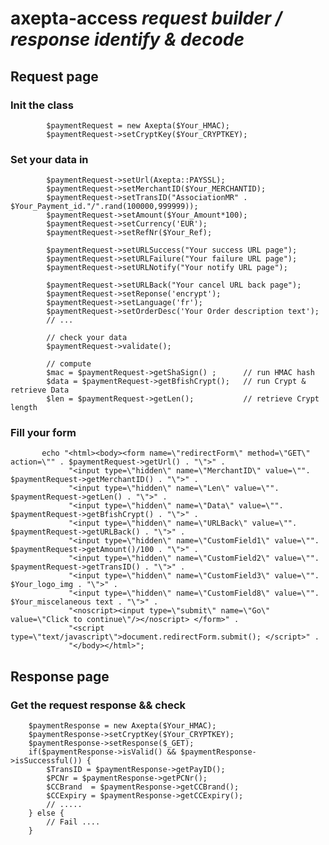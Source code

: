 # axepta-access *request builder / response identify  &amp; decode*
## Request page

### Init the class

			$paymentRequest = new Axepta($Your_HMAC);
			$paymentRequest->setCryptKey($Your_CRYPTKEY);
			
### Set your data in

			$paymentRequest->setUrl(Axepta::PAYSSL);
			$paymentRequest->setMerchantID($Your_MERCHANTID);
			$paymentRequest->setTransID("AssociationMR" . $Your_Payment_id."/".rand(100000,999999));
			$paymentRequest->setAmount($Your_Amount*100);
			$paymentRequest->setCurrency('EUR');
			$paymentRequest->setRefNr($Your_Ref);
			
			$paymentRequest->setURLSuccess("Your success URL page");    
			$paymentRequest->setURLFailure("Your failure URL page");    
			$paymentRequest->setURLNotify("Your notify URL page"); 
			
			$paymentRequest->setURLBack("Your cancel URL back page");    
			$paymentRequest->setReponse('encrypt');    
			$paymentRequest->setLanguage('fr');
			$paymentRequest->setOrderDesc('Your Order description text');
			// ...
			
			// check your data
			$paymentRequest->validate();
		
			// compute
			$mac = $paymentRequest->getShaSign() ; 		// run HMAC hash
			$data = $paymentRequest->getBfishCrypt();	// run Crypt & retrieve Data
			$len = $paymentRequest->getLen();			// retrieve Crypt length

### Fill your form

		   echo "<html><body><form name=\"redirectForm\" method=\"GET\" action=\"" . $paymentRequest->getUrl() . "\">" .
				 "<input type=\"hidden\" name=\"MerchantID\" value=\"". $paymentRequest->getMerchantID() . "\">" .
				 "<input type=\"hidden\" name=\"Len\" value=\"". $paymentRequest->getLen() . "\">" .
				 "<input type=\"hidden\" name=\"Data\" value=\"". $paymentRequest->getBfishCrypt() . "\">" .
				 "<input type=\"hidden\" name=\"URLBack\" value=\"". $paymentRequest->getURLBack() . "\">" .
				 "<input type=\"hidden\" name=\"CustomField1\" value=\"". $paymentRequest->getAmount()/100 . "\">" .
				 "<input type=\"hidden\" name=\"CustomField2\" value=\"". $paymentRequest->getTransID() . "\">" .
				 "<input type=\"hidden\" name=\"CustomField3\" value=\"". $Your_logo_img . "\">" .
				 "<input type=\"hidden\" name=\"CustomField8\" value=\"". $Your_miscelaneous text . "\">" .
				 "<noscript><input type=\"submit\" name=\"Go\" value=\"Click to continue\"/></noscript> </form>" .
				 "<script type=\"text/javascript\">document.redirectForm.submit(); </script>" .
				 "</body></html>";

## Response page

### Get the request response && check 

		$paymentResponse = new Axepta($Your_HMAC);
		$paymentResponse->setCryptKey($Your_CRYPTKEY);
		$paymentResponse->setResponse($_GET);
		if($paymentResponse->isValid() && $paymentResponse->isSuccessful()) { 
			$TransID = $paymentResponse->getPayID();
			$PCNr = $paymentResponse->getPCNr();
			$CCBrand  = $paymentResponse->getCCBrand();
			$CCExpiry = $paymentResponse->getCCExpiry();
			// .....
		} else {
			// Fail ....
		}
